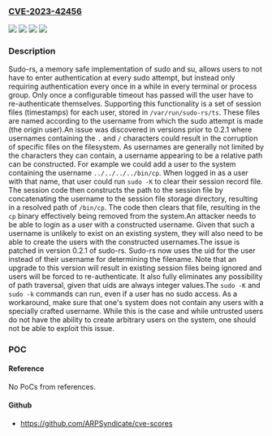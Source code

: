 ### [CVE-2023-42456](https://cve.mitre.org/cgi-bin/cvename.cgi?name=CVE-2023-42456)
![](https://img.shields.io/static/v1?label=Product&message=sudo-rs&color=blue)
![](https://img.shields.io/static/v1?label=Version&message=%3D%20%3C%200.2.1%20&color=brighgreen)
![](https://img.shields.io/static/v1?label=Vulnerability&message=CWE-22%3A%20Improper%20Limitation%20of%20a%20Pathname%20to%20a%20Restricted%20Directory%20('Path%20Traversal')&color=brighgreen)
![](https://img.shields.io/static/v1?label=Vulnerability&message=CWE-23%3A%20Relative%20Path%20Traversal&color=brighgreen)

### Description

Sudo-rs, a memory safe implementation of sudo and su, allows users to not have to enter authentication at every sudo attempt, but instead only requiring authentication every once in a while in every terminal or process group. Only once a configurable timeout has passed will the user have to re-authenticate themselves. Supporting this functionality is a set of session files (timestamps) for each user, stored in `/var/run/sudo-rs/ts`. These files are named according to the username from which the sudo attempt is made (the origin user).An issue was discovered in versions prior to 0.2.1 where usernames containing the `.` and `/` characters could result in the corruption of specific files on the filesystem. As usernames are generally not limited by the characters they can contain, a username appearing to be a relative path can be constructed. For example we could add a user to the system containing the username `../../../../bin/cp`. When logged in as a user with that name, that user could run `sudo -K` to clear their session record file. The session code then constructs the path to the session file by concatenating the username to the session file storage directory, resulting in a resolved path of `/bin/cp`. The code then clears that file, resulting in the `cp` binary effectively being removed from the system.An attacker needs to be able to login as a user with a constructed username. Given that such a username is unlikely to exist on an existing system, they will also need to be able to create the users with the constructed usernames.The issue is patched in version 0.2.1 of sudo-rs. Sudo-rs now uses the uid for the user instead of their username for determining the filename. Note that an upgrade to this version will result in existing session files being ignored and users will be forced to re-authenticate. It also fully eliminates any possibility of path traversal, given that uids are always integer values.The `sudo -K` and `sudo -k` commands can run, even if a user has no sudo access. As a workaround, make sure that one's system does not contain any users with a specially crafted username. While this is the case and while untrusted users do not have the ability to create arbitrary users on the system, one should not be able to exploit this issue.

### POC

#### Reference
No PoCs from references.

#### Github
- https://github.com/ARPSyndicate/cve-scores


